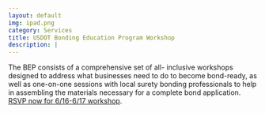 ```yaml
---
layout: default
img: ipad.png
category: Services
title: USDOT Bonding Education Program Workshop
description: |
---
```

The BEP consists of a comprehensive set of all- inclusive workshops designed to address what businesses need to do to become bond-ready, as well as one-on-one sessions with local surety bonding professionals to help in assembling the materials necessary for a complete bond application. [RSVP now for 6/16-6/17 workshop](http://www.eventbrite.com/e/usdot-bonding-education-program-workshop-vancouver-washington-tickets-16678705457).
